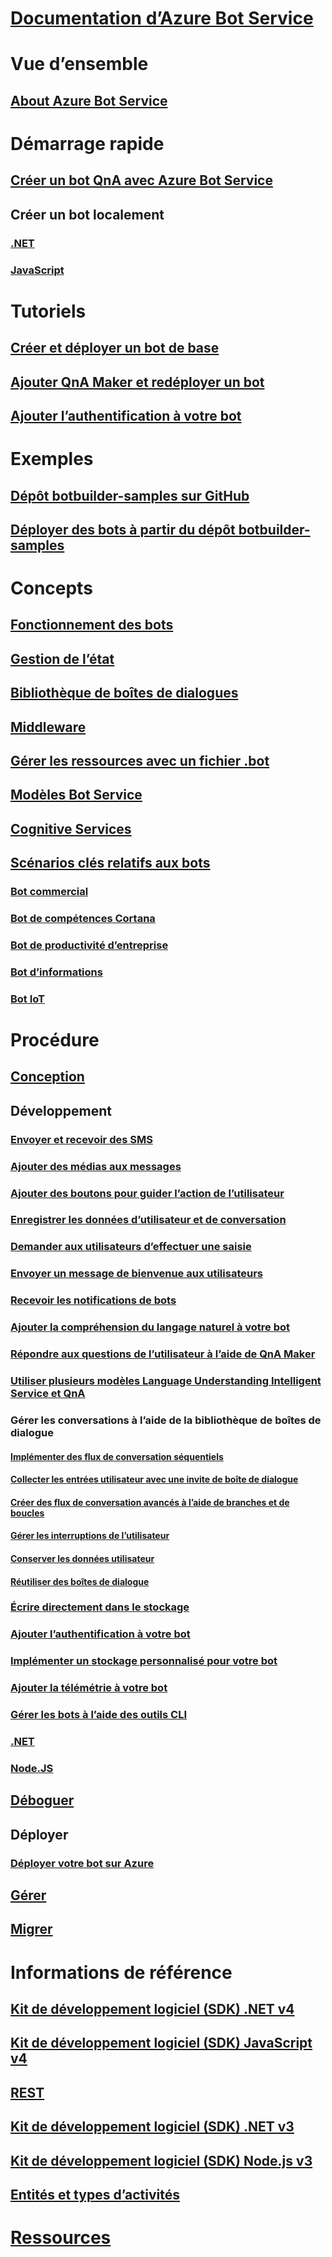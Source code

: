 # [Documentation d’Azure Bot Service](index.md)
# Vue d’ensemble
## [About Azure Bot Service](bot-service-overview-introduction.md)
# Démarrage rapide
## [Créer un bot QnA avec Azure Bot Service](~/bot-service-quickstart.md)
## Créer un bot localement
### [.NET](dotnet/bot-builder-dotnet-sdk-quickstart.md)
### [JavaScript](javascript/bot-builder-javascript-quickstart.md)
# Tutoriels
## [Créer et déployer un bot de base](v4sdk/bot-builder-tutorial-basic-deploy.md)
## [Ajouter QnA Maker et redéployer un bot](v4sdk/bot-builder-tutorial-add-qna.md)
## [Ajouter l’authentification à votre bot](bot-builder-tutorial-authentication.md)
# Exemples
## [Dépôt botbuilder-samples sur GitHub](https://github.com/Microsoft/BotBuilder-Samples/blob/master/README.md)
## [Déployer des bots à partir du dépôt botbuilder-samples](bot-builder-deploy-samples.md)
# Concepts
## [Fonctionnement des bots](v4sdk/bot-builder-basics.md)
## [Gestion de l’état](v4sdk/bot-builder-concept-state.md)
## [Bibliothèque de boîtes de dialogues](v4sdk/bot-builder-concept-dialog.md)
## [Middleware](v4sdk/bot-builder-concept-middleware.md)
## [Gérer les ressources avec un fichier .bot](v4sdk/bot-file-basics.md)
<!-- [Language understanding](v4sdk/bot-builder-concept-luis.md) -->
## [Modèles Bot Service](bot-service-concept-templates.md)
## [Cognitive Services](bot-service-concept-intelligence.md)
## [Scénarios clés relatifs aux bots](bot-service-scenario-overview.md)
### [Bot commercial](bot-service-scenario-commerce.md)
### [Bot de compétences Cortana](bot-service-scenario-cortana-skill.md)
### [Bot de productivité d’entreprise](bot-service-scenario-enterprise-productivity.md)
### [Bot d’informations](bot-service-scenario-informational.md)
### [Bot IoT](bot-service-scenario-internet-things.md)
# Procédure 
## [Conception](design/TOC.md)
## Développement
<!-- ## [Best practice for welcoming the user](v4sdk/bot-builder-welcome-user.md) -->
### [Envoyer et recevoir des SMS](v4sdk/bot-builder-howto-send-messages.md)
### [Ajouter des médias aux messages](v4sdk/bot-builder-howto-add-media-attachments.md)
### [Ajouter des boutons pour guider l’action de l’utilisateur](v4sdk/bot-builder-howto-add-suggested-actions.md)
### [Enregistrer les données d’utilisateur et de conversation](v4sdk/bot-builder-howto-v4-state.md) 
### [Demander aux utilisateurs d’effectuer une saisie](v4sdk/bot-builder-primitive-prompts.md) 
### [Envoyer un message de bienvenue aux utilisateurs](v4sdk/bot-builder-send-welcome-message.md)
<!-- ## [Add input hints to messages](v4sdk/bot-builder-howto-add-input-hints.md) -->
### [Recevoir les notifications de bots](v4sdk/bot-builder-howto-proactive-message.md)
### [Ajouter la compréhension du langage naturel à votre bot](v4sdk/bot-builder-howto-v4-luis.md)
### [Répondre aux questions de l’utilisateur à l’aide de QnA Maker](v4sdk/bot-builder-howto-qna.md)
### [Utiliser plusieurs modèles Language Understanding Intelligent Service et QnA](v4sdk/bot-builder-tutorial-dispatch.md)
### Gérer les conversations à l’aide de la bibliothèque de boîtes de dialogue 
#### [Implémenter des flux de conversation séquentiels](v4sdk/bot-builder-dialog-manage-conversation-flow.md)
#### [Collecter les entrées utilisateur avec une invite de boîte de dialogue](v4sdk/bot-builder-prompts.md)
#### [Créer des flux de conversation avancés à l’aide de branches et de boucles](v4sdk/bot-builder-dialog-manage-complex-conversation-flow.md)
#### [Gérer les interruptions de l’utilisateur](v4sdk/bot-builder-howto-handle-user-interrupt.md)
#### [Conserver les données utilisateur](v4sdk/bot-builder-tutorial-persist-user-inputs.md)
#### [Réutiliser des boîtes de dialogue](v4sdk/bot-builder-compositcontrol.md)
### [Écrire directement dans le stockage](v4sdk/bot-builder-howto-v4-storage.md)
### [Ajouter l’authentification à votre bot](v4sdk/bot-builder-authentication.md)
### [Implémenter un stockage personnalisé pour votre bot](v4sdk/bot-builder-custom-storage.md)
### [Ajouter la télémétrie à votre bot](v4sdk/bot-builder-telemetry.md)
### [Gérer les bots à l’aide des outils CLI](bot-builder-tools.md)
### [.NET](dotnet/TOC.md)
### [Node.JS](nodejs/TOC.md)
## [Déboguer](debug/TOC.md)
## Déployer
### [Déployer votre bot sur Azure](bot-builder-deploy-az-cli.md)
<!-- ### [Deploy your C# bot using Visual Studio](bot-builder-howto-deploy-azure.md)
### [Download and redeploy bot code](bot-service-build-download-source-code.md) 
### [Set up continuous deployment](bot-service-build-continuous-deployment.md) -->
## [Gérer](manage/TOC.md)
## [Migrer](v4sdk/migration/TOC.md)
# Informations de référence
## [Kit de développement logiciel (SDK) .NET v4](https://aka.ms/dotnetsdk4)
## [Kit de développement logiciel (SDK) JavaScript v4](https://aka.ms/jssdk4)
## [REST](rest-api/TOC.md)
## [Kit de développement logiciel (SDK) .NET v3](/dotnet/api/?view=botbuilder-dotnet-3.0)
## [Kit de développement logiciel (SDK) Node.js v3](https://docs.botframework.com/en-us/node/builder/chat-reference/modules/_botbuilder_d_.html)
## [Entités et types d’activités](bot-service-activities-entities.md)
# [Ressources](resources/TOC.md)
